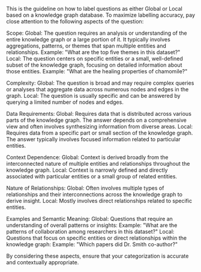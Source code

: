 This is the guideline on how to label questions as either Global or Local based on a knowledge graph database. To maximize labelling accuracy, pay close attention to the following aspects of the question: 

Scope: 
Global: The question requires an analysis or understanding of the entire knowledge graph or a large portion of it. It typically involves aggregations, patterns, or themes that span multiple entities and relationships. 
Example: "What are the top five themes in this dataset?" 
Local: The question centers on specific entities or a small, well-defined subset of the knowledge graph, focusing on detailed information about those entities. 
Example: "What are the healing properties of chamomile?" 

Complexity: 
Global: The question is broad and may require complex queries or analyses that aggregate data across numerous nodes and edges in the graph. 
Local: The question is usually specific and can be answered by querying a limited number of nodes and edges. 

Data Requirements: 
Global: Requires data that is distributed across various parts of the knowledge graph. The answer depends on a comprehensive view and often involves synthesizing information from diverse areas. 
Local: Requires data from a specific part or small section of the knowledge graph. The answer typically involves focused information related to particular entities. 

Context Dependence: 
Global: Context is derived broadly from the interconnected nature of multiple entities and relationships throughout the knowledge graph. 
Local: Context is narrowly defined and directly associated with particular entities or a small group of related entities. 

Nature of Relationships: 
Global: Often involves multiple types of relationships and their interconnections across the knowledge graph to derive insight. 
Local: Mostly involves direct relationships related to specific entities. 

Examples and Semantic Meaning: 
Global: Questions that require an understanding of overall patterns or insights: 
Example: "What are the patterns of collaboration among researchers in this dataset?" 
Local: Questions that focus on specific entities or direct relationships within the knowledge graph: 
Example: "Which papers did Dr. Smith co-author?" 

By considering these aspects, ensure that your categorization is accurate and contextually appropriate. 